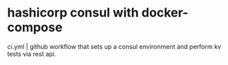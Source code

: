 # hashicorp consul with docker-compose

ci.yml | github workflow that sets up a consul environment and perform kv tests via rest api.
